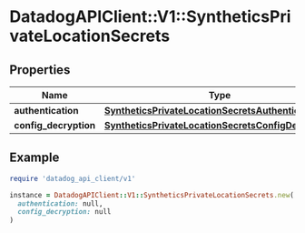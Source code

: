 # DatadogAPIClient::V1::SyntheticsPrivateLocationSecrets

## Properties

| Name | Type | Description | Notes |
| ---- | ---- | ----------- | ----- |
| **authentication** | [**SyntheticsPrivateLocationSecretsAuthentication**](SyntheticsPrivateLocationSecretsAuthentication.md) |  | [optional] |
| **config_decryption** | [**SyntheticsPrivateLocationSecretsConfigDecryption**](SyntheticsPrivateLocationSecretsConfigDecryption.md) |  | [optional] |

## Example

```ruby
require 'datadog_api_client/v1'

instance = DatadogAPIClient::V1::SyntheticsPrivateLocationSecrets.new(
  authentication: null,
  config_decryption: null
)
```

